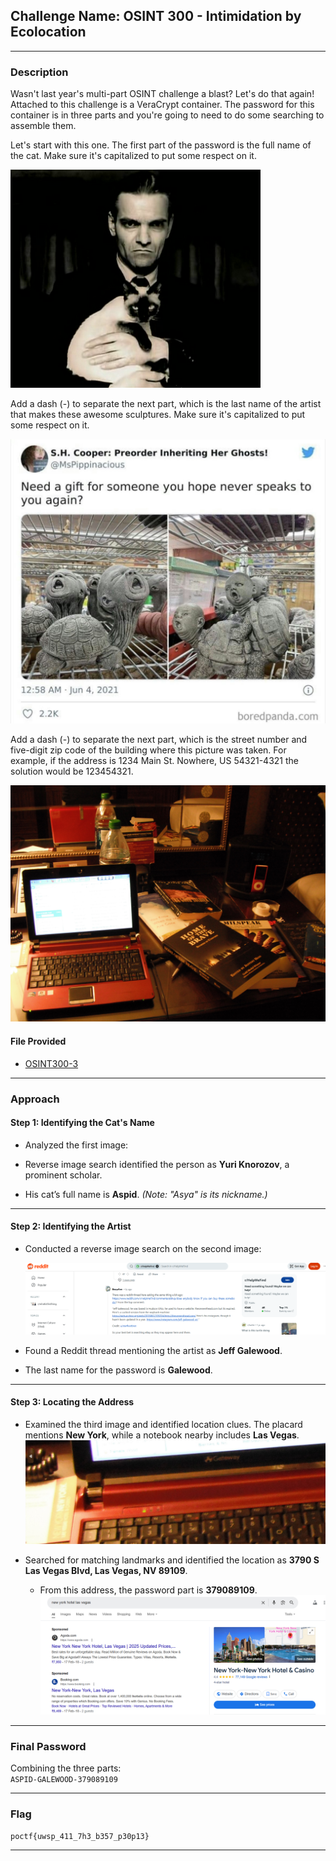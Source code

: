 ## **Challenge Name: OSINT 300 - Intimidation by Ecolocation**  

---  

### **Description**  

Wasn't last year's multi-part OSINT challenge a blast? Let's do that again! Attached to this challenge is a VeraCrypt container. The password for this container is in three parts and you're going to need to do some searching to assemble them.  

Let's start with this one. The first part of the password is the full name of the cat. Make sure it's capitalized to put some respect on it.  

![OSINT300-3_1.png](Resources/OSINT300-3_1.png)  

Add a dash (-) to separate the next part, which is the last name of the artist that makes these awesome sculptures. Make sure it's capitalized to put some respect on it.  

![OSINT300-3_2.jpg](Resources/OSINT300-3_2.jpg)  

Add a dash (-) to separate the next part, which is the street number and five-digit zip code of the building where this picture was taken. For example, if the address is 1234 Main St. Nowhere, US 54321-4321 the solution would be 123454321.  

![OSINT300-3_3.jpg](Resources/OSINT300-3_3.jpg)  

#### **File Provided**  
- [OSINT300-3](Resources/OSINT300-3)  

---

### **Approach**  

#### **Step 1: Identifying the Cat's Name**  
- Analyzed the first image:   

- Reverse image search identified the person as **Yuri Knorozov**, a prominent scholar.  
- His cat’s full name is **Aspid**. *(Note: "Asya" is its nickname.)*  

---

#### **Step 2: Identifying the Artist**  
- Conducted a reverse image search on the second image:  

  ![image1.png](Resources/image1.png) 

- Found a Reddit thread mentioning the artist as **Jeff Galewood**.  
- The last name for the password is **Galewood**.  

---

#### **Step 3: Locating the Address**  
- Examined the third image and identified location clues. The placard mentions **New York**, while a notebook nearby includes **Las Vegas**.  
  ![image2.png](Resources/image2.png)  

- Searched for matching landmarks and identified the location as **3790 S Las Vegas Blvd, Las Vegas, NV 89109**.  
  - From this address, the password part is **379089109**.  
  ![image3.png](Resources/image3.png) 

---

### **Final Password**  
Combining the three parts:  
`ASPID-GALEWOOD-379089109`  

---

### **Flag**  
`poctf{uwsp_411_7h3_b357_p30p13}`  

---  